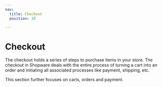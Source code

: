 ```yaml
---
nav:
  title: Checkout
  position: 10

---
```


# Checkout

The checkout holds a series of steps to purchase items in your store. The checkout in Shopware deals with the entire process of turning a cart into an order and initiating all associated processes like payment, shipping, etc.

This section further focuses on carts, orders and payment.
